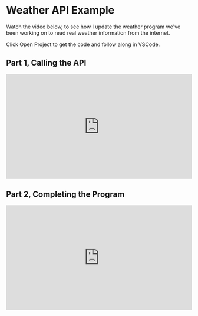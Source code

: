 # Weather API Example

Watch the video below, to see how I update the weather program we've been working on to read real weather information from the internet.

Click Open Project to get the code and follow along in VSCode.

<!-- link to https://github.com/kibo-programming-2-jan-23/show-weather-from-api  -->

## Part 1, Calling the API

<div style="position: relative; padding-bottom: 56.25%; height: 0;"><iframe src="https://www.youtube.com/embed/jfa-YLyanFw
?rel=0" title="Weather - Reading from API Part 1" frameborder="0" allow="accelerometer; autoplay; clipboard-write; encrypted-media; gyroscope; picture-in-picture" allowfullscreen style="position: absolute; top: 0; left: 0; width: 100%; height: 100%;"></iframe></div>


## Part 2, Completing the Program

<div style="position: relative; padding-bottom: 56.25%; height: 0;"><iframe src="https://www.youtube.com/embed/aIKG6QOoU-4?rel=0" title="Weather - Reading from API Part 2" frameborder="0" allow="accelerometer; autoplay; clipboard-write; encrypted-media; gyroscope; picture-in-picture" allowfullscreen style="position: absolute; top: 0; left: 0; width: 100%; height: 100%;"></iframe></div>



